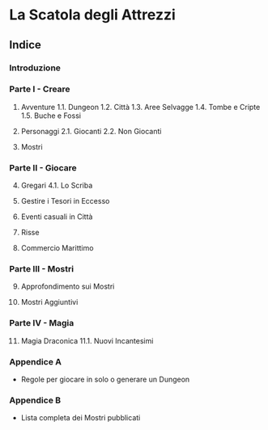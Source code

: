 # La Scatola degli Attrezzi

## Indice

### Introduzione

### Parte I - Creare
1. Avventure
1.1. Dungeon
1.2. Città
1.3. Aree Selvagge
1.4. Tombe e Cripte
1.5. Buche e Fossi

2. Personaggi
2.1. Giocanti
2.2. Non Giocanti

3. Mostri

### Parte II - Giocare
4. Gregari
4.1. Lo Scriba

5. Gestire i Tesori in Eccesso

6. Eventi casuali in Città

7. Risse

8. Commercio Marittimo

### Parte III - Mostri
9. Approfondimento sui Mostri

10. Mostri Aggiuntivi

### Parte IV - Magia
11. Magia Draconica
11.1. Nuovi Incantesimi

### Appendice A
- Regole per giocare in solo o generare un Dungeon

### Appendice B
- Lista completa dei Mostri pubblicati
